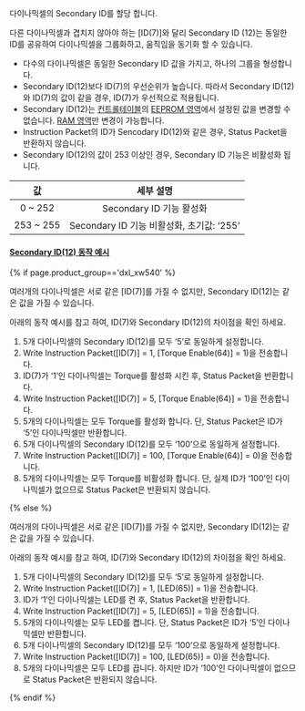 다이나믹셀의 Secondary ID를 할당 합니다. 

다른 다이나믹셀과 겹치지 않아야 하는 [ID(7)]와 달리 Secondary ID (12)는 동일한 ID를 공유하여 다이나믹셀을 그룹화하고, 움직임을 동기화 할 수 있습니다.

- 다수의 다이나믹셀은 동일한 Secondary ID 값을 가지고, 하나의 그룹을 형성합니다.
- Secondary ID(12)보다 ID(7)의 우선순위가 높습니다. 따라서 Secondary ID(12)와 ID(7)의 값이 같을 경우, ID(7)가 우선적으로 적용됩니다.
- Secondary ID(12)는 [컨트롤테이블](#컨트롤-테이블)의 [EEPROM 영역](#eeprom-영역)에서 설정된 값을 변경할 수 없습니다. [RAM 영역](#ram-영역)만 변경이 가능합니다.
- Instruction Packet의 ID가 Sencodary ID(12)와 같은 경우, Status Packet을 반환하지 않습니다.
- Secondary ID(12)의 값이 253 이상인 경우, Secondary ID 기능은 비활성화 됩니다.

|    값     |                 세부 설명                 |
|:---------:|:-----------------------------------------:|
|  0 ~ 252  |         Secondary ID 기능 활성화          |
| 253 ~ 255 | Secondary ID 기능 비활성화, 초기값: ‘255’ |

#### [Secondary ID(12) 동작 예시](#secondary-id12-동작-예시)

{% if page.product_group=='dxl_xw540' %}

여러개의 다이나믹셀은 서로 같은 [ID(7)]를 가질 수 없지만, Secondary ID(12)는 같은 값을 가질 수 있습니다.

아래의 동작 예시를 참고 하여, ID(7)와 Secondary ID(12)의 차이점을 확인 하세요. 

1. 5개 다이나믹셀의 Secondary ID(12)를 모두 ‘5’로 동일하게 설정합니다.
2. Write Instruction Packet([ID(7)] = 1, [Torque Enable(64)] = 1)을 전송합니다.
3. ID(7)가 ‘1’인 다이나믹셀는 Torque를 활성화 시킨 후, Status Packet을 반환합니다.
4. Write Instruction Packet([ID(7)] = 5, [Torque Enable(64)] = 1)을 전송합니다.
5. 5개의 다이나믹셀는 모두 Torque를 활성화 합니다. 단, Status Packet은 ID가 ‘5’인 다이나믹셀만 반환합니다.
6. 5개 다이나믹셀의 Secondary ID(12)를 모두 ‘100’으로 동일하게 설정합니다.
7. Write Instruction Packet([ID(7)] = 100, [Torque Enable(64)] = 0)을 전송합니다.
8. 5개의 다이나믹셀는 모두 Torque를 비활성화 합니다. 단, 실제 ID가 ‘100’인 다이나믹셀가 없으므로 Status Packet은 반환되지 않습니다.

{% else %}

여러개의 다이나믹셀은 서로 같은 [ID(7])를 가질 수 없지만, Secondary ID(12)는 같은 값을 가질 수 있습니다.

아래의 동작 예시를 참고 하여, ID(7)와 Secondary ID(12)의 차이점을 확인 하세요. 

1. 5개 다이나믹셀의 Secondary ID(12)를 모두 ‘5’로 동일하게 설정합니다.
2. Write Instruction Packet([ID(7)] = 1, [LED(65)] = 1)을 전송합니다.
3. ID가 ‘1’인 다이나믹셀는 LED를 켠 후, Status Packet을 반환합니다.
4. Write Instruction Packet([ID(7)] = 5, [LED(65)] = 1)을 전송합니다.
5. 5개의 다이나믹셀는 모두 LED를 켭니다. 단, Status Packet은 ID가 ‘5’인 다이나믹셀만 반환합니다.
6. 5개 다이나믹셀의 Secondary ID(12)를 모두 ‘100’으로 동일하게 설정합니다.
7. Write Instruction Packet([ID(7)] = 100, [LED(65)] = 0)을 전송합니다.
8. 5개의 다이나믹셀은 모두 LED를 끕니다. 하지만 ID가 ‘100’인 다이나믹셀이 없으므로 Status Packet은 반환되지 않습니다.

{% endif %}
